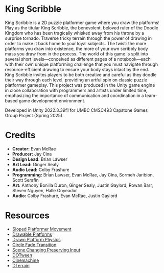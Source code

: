 # King Scribble
King Scribble is a 2D puzzle platformer game where you draw the platforms! Play as the titular King Scribble, the benevolent, beloved ruler of the Doodle Kingdom who has been tragically whisked away from his throne by a surprise tornado. Traverse tricky terrain through the power of drawing in order to make it back home to your loyal subjects. The twist: the more platforms you draw into existence, the more of your own scribbly body mass you draw from in the process. The world of this game is split into several short levels—conceived as different pages of a notebook—each with their own unique platforming challenge that you must navigate through resource-efficient drawing to ensure your body stays intact by the end. King Scribble invites players to be both creative and careful as they doodle their way through each level, providing an artful spin on classic puzzle platformer gameplay. This project was produced in the Unity game engine in close collaboration with programmers and artists under limited time, emphasizing the importance of communication and coordination in a team-based game development environment.

Developed in Unity 2022.3.39f1 for UMBC CMSC493 Capstone Games Group Project (Spring 2025).

# Credits
- **Creator:** Evan McRae
- **Producer:** Jay Cina
- **Design Lead:** Brian Lawser
- **Art Lead:** Ginger Sealy
- **Audio Lead:** Colby Frashure
- **Programming:** Brian Lawser, Evan McRae, Jay Cina, Sormeh Jaribion, Scott Serafin
- **Art:** Anthony Bonilla Duron, Ginger Sealy, Justin Gaylord, Rowan Barr, Steven Nguyen, Halle Onyeador
- **Audio:** Colby Frashure, Evan McRae, Justin Gaylord

# Resources
- [Sloped Platformer Movement](https://www.youtube.com/watch?v=QPiZSTEuZnw)
- [Drawable Platforms](https://www.youtube.com/watch?v=SmAwege_im8)
- [Drawn Platform Physics](https://youtu.be/Jgy8c0M_vO4)
- [Circle Fade Transition](https://www.youtube.com/watch?v=rtYCqVahq6A)
- [Scene Changing Preserving Input](https://forum.unity.com/threads/application-loadlevel-resets-input-getaxis-work-arounds.118511/#post-700346)
- [DOTween](https://assetstore.unity.com/packages/tools/animation/dotween-hotween-v2-27676)
- [Cinemachine](https://unity.com/features/cinemachine)
- [DTerrain](https://github.com/Ideefixze/DTerrain/)